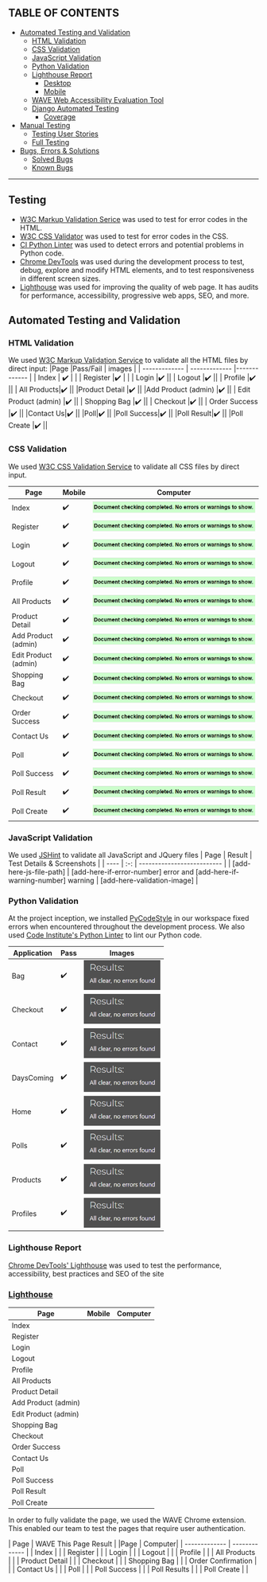 ## TABLE OF CONTENTS

* [Automated Testing and Validation](#automated-testing-and-validation)
    * [HTML Validation](#html-validation)
    * [CSS Validation](#css-validation)
    * [JavaScript Validation](#javascript-validation)
    * [Python Validation](#python-validation)
    * [Lighthouse Report](#lighthouse-report)
        * [Desktop](#desktop)
        * [Mobile](#mobile)
    * [WAVE Web Accessibility Evaluation Tool](#wave-web-accessibility-evaluation-tool)
    * [Django Automated Testing](#django-automated-testing)
        * [Coverage](#coverage)
* [Manual Testing](#manual-testing)
    * [Testing User Stories](#testing-user-stories)
    * [Full Testing](#full-testing)
* [Bugs, Errors & Solutions](#bugs-found-during-testing-and-development-phase)
    * [Solved Bugs](#solved-bugs)
    * [Known Bugs](#known-bugs)
---

## <strong>Testing</strong>
- [W3C Markup Validation Serice](https://validator.w3.org/) was used to test for error codes in the HTML.
- [W3C CSS Validator](https://jigsaw.w3.org/css-validator/)  was used to test for error codes in the CSS.
- [CI Python Linter](https://pep8ci.herokuapp.com/) was used to detect errors and potential problems in Python code.
- [Chrome DevTools](https://developer.chrome.com/docs/devtools/)
    was used during the development process to test, debug, explore and modify HTML elements, and to test responsiveness in different screen sizes.
- [Lighthouse](https://developer.chrome.com/docs/lighthouse/overview/) was used for improving the quality of web page. It has audits for performance, accessibility, progressive web apps, SEO, and more.


## Automated Testing and Validation
### HTML Validation
We used [W3C Markup Validation Service](https://validator.w3.org/) to validate all the HTML files by direct input:
|Page |Pass/Fail | images |
| ------------- | ------------- |------------- |
| Index | :heavy_check_mark: | |
| Register |:heavy_check_mark: | |
| Login |:heavy_check_mark: ||
| Logout |:heavy_check_mark: ||
| Profile |:heavy_check_mark: ||
| All Products|:heavy_check_mark: ||
|Product Detail |:heavy_check_mark: ||
|Add Product (admin) |:heavy_check_mark: ||
| Edit Product (admin) |:heavy_check_mark: ||
| Shopping Bag |:heavy_check_mark: ||
| Checkout |:heavy_check_mark: ||
| Order Success |:heavy_check_mark: ||
|Contact Us|:heavy_check_mark: ||
|Poll|:heavy_check_mark: ||
|Poll Success|:heavy_check_mark: ||
|Poll Result|:heavy_check_mark: ||
|Poll Create |:heavy_check_mark: ||


### CSS Validation
We used [W3C CSS Validation Service](https://jigsaw.w3.org/css-validator/) to validate all CSS files by direct input.

|Page | Mobile  | Computer|
| ------------- | ------------- |------------- |
| Index | :heavy_check_mark: |<img src="markdown/htmlvalidation.png"> |
| Register |:heavy_check_mark: | <img src="markdown/htmlvalidation.png">|
| Login |:heavy_check_mark: |<img src="markdown/htmlvalidation.png">|
| Logout |:heavy_check_mark: |<img src="markdown/htmlvalidation.png">|
| Profile |:heavy_check_mark: |<img src="markdown/htmlvalidation.png">|
| All Products|:heavy_check_mark: |<img src="markdown/htmlvalidation.png">|
|Product Detail |:heavy_check_mark: |<img src="markdown/htmlvalidation.png">|
|Add Product (admin) |:heavy_check_mark: |<img src="markdown/htmlvalidation.png">|
| Edit Product (admin) |:heavy_check_mark: |<img src="markdown/htmlvalidation.png">|
| Shopping Bag |:heavy_check_mark: |<img src="markdown/htmlvalidation.png">|
| Checkout |:heavy_check_mark: |<img src="markdown/htmlvalidation.png">|
| Order Success |:heavy_check_mark: |<img src="markdown/htmlvalidation.png">|
|Contact Us|:heavy_check_mark: |<img src="markdown/htmlvalidation.png">|
|Poll|:heavy_check_mark: |<img src="markdown/htmlvalidation.png">|
|Poll Success|:heavy_check_mark: |<img src="markdown/htmlvalidation.png">|
|Poll Result|:heavy_check_mark: |<img src="markdown/htmlvalidation.png">|
|Poll Create |:heavy_check_mark: |<img src="markdown/htmlvalidation.png">|

### JavaScript Validation
We used [JSHint](https://jshint.com/) to validate all JavaScript and JQuery files
| Page | Result | Test Details & Screenshots |
| ---- | :-: | -------------------------- |
| [add-here-js-file-path] | [add-here-if-error-number] error and [add-here-if-warning-number] warning | [add-here-validation-image] |

### Python Validation
At the project inception, we installed [PyCodeStyle](https://pycodestyle.pycqa.org/en/latest/intro.html#configuration) in our workspace fixed errors when encountered throughout the development process. We also used [Code Institute's Python Linter](https://pep8ci.herokuapp.com/) to lint our Python code.

| Application | Pass | Images |
| ------------- | ------------- |------------- |
| Bag |:heavy_check_mark: | <img src="markdown/pythonvalidation.png" height="60"> |
| Checkout |:heavy_check_mark: | <img src="markdown/pythonvalidation.png" height="60"> |
| Contact |:heavy_check_mark: | <img src="markdown/pythonvalidation.png" height="60"> |
| DaysComing |:heavy_check_mark: |  <img src="markdown/pythonvalidation.png" height="60">|
| Home | :heavy_check_mark: | <img src="markdown/pythonvalidation.png" height="60"> |
| Polls | :heavy_check_mark: | <img src="markdown/pythonvalidation.png" height="60"> |
| Products| :heavy_check_mark: | <img src="markdown/pythonvalidation.png" height="60"> |
| Profiles | :heavy_check_mark: | <img src="markdown/pythonvalidation.png" height="60">|


### Lighthouse Report
[Chrome DevTools' Lighthouse](https://developer.chrome.com/docs/lighthouse/overview/) was used to test the performance, accessibility, best practices and SEO of the site

### <u>Lighthouse</u>
|Page | Mobile  | Computer|
| ------------- | ------------- |------------- |
| Index | | |
| Register | | |
| Login | ||
| Logout | ||
| Profile | ||
| All Products| ||
|Product Detail | ||
|Add Product (admin) | ||
| Edit Product (admin) | ||
| Shopping Bag | ||
| Checkout | ||
| Order Success | ||
|Contact Us| ||
|Poll| ||
|Poll Success| ||
|Poll Result| ||
|Poll Create |||


In order to fully validate the page, we used the WAVE Chrome extension. This enabled our team to test the pages that require user authentication.

| Page | WAVE This Page Result |
|Page | Computer|
| ------------- | ------------- |
| Index | | 
| Register  | |
| Login |  |
| Logout  | |
| Profile | |
| All Products | | 
| Product Detail | |
| Checkout | | 
| Shopping Bag  | |
| Order Confirmation | |
| Contact Us | | 
| Poll | | 
| Poll Success | | 
| Poll Results | | 
| Poll Create | | 
